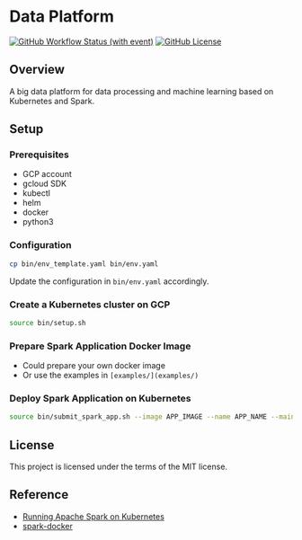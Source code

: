 # Data Platform

[![GitHub Workflow Status (with event)](https://img.shields.io/github/actions/workflow/status/xuwenyihust/Data-Platform/ci-cd.yml?logo=github&link=https%3A%2F%2Fgithub.com%2Fxuwenyihust%2FData-Platform%2Factions%2Fworkflows%2Fci-cd.yml)](https://github.com/xuwenyihust/Data-Platform/actions/workflows/ci-cd.yml)<space><space>
[![GitHub License](https://img.shields.io/github/license/xuwenyihust/Data-Platform?link=https%3A%2F%2Fgithub.com%2Fxuwenyihust%2FData-Platform%2Fblob%2Fmain%2FLICENSE)](https://github.com/xuwenyihust/Data-Platform/blob/main/LICENSE)<space><space>


## Overview
A big data platform for data processing and machine learning based on Kubernetes and Spark.

## Setup
### Prerequisites
- GCP account
- gcloud SDK
- kubectl
- helm
- docker
- python3

### Configuration
```bash
cp bin/env_template.yaml bin/env.yaml
```

Update the configuration in `bin/env.yaml` accordingly.

### Create a Kubernetes cluster on GCP
```bash
source bin/setup.sh
```

### Prepare Spark Application Docker Image
- Could prepare your own docker image
- Or use the examples in `[examples/](examples/)`

### Deploy Spark Application on Kubernetes
```bash
source bin/submit_spark_app.sh --image APP_IMAGE --name APP_NAME --main MAIN_CLASS --jar JAR_FILE --args APP_ARGS
```

## License
This project is licensed under the terms of the MIT license.

## Reference
- [Running Apache Spark on Kubernetes](https://medium.com/empathyco/running-apache-spark-on-kubernetes-2e64c73d0bb2)
- [spark-docker](https://github.com/apache/spark-docker)